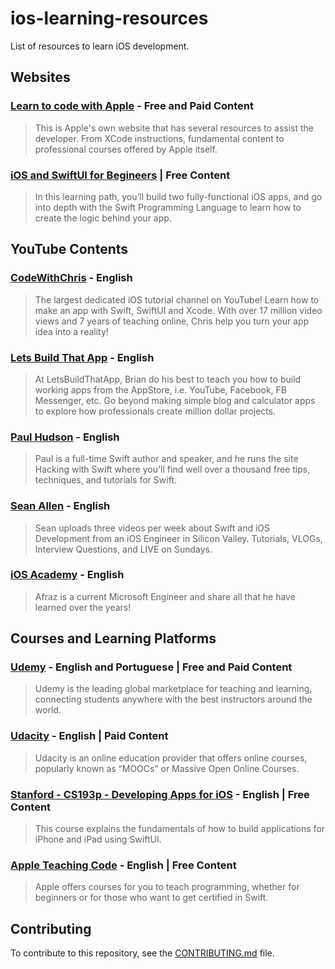 # ios-learning-resources

List of resources to learn iOS development.

## Websites

### [Learn to code with Apple](https://developer.apple.com/learn/curriculum/) - Free and Paid Content

> This is Apple's own website that has several resources to assist the developer. From XCode instructions, fundamental content to professional courses offered by Apple itself.

### [iOS and SwiftUI for Begineers](https://www.raywenderlich.com/ios/paths/learn) | Free Content

> In this learning path, you’ll build two fully-functional iOS apps, and go into depth with the Swift Programming Language to learn how to create the logic behind your app.

## YouTube Contents

### [CodeWithChris](https://www.youtube.com/c/CodeWithChris) - English 

> The largest dedicated iOS tutorial channel on YouTube! Learn how to make an app with Swift, SwiftUI and Xcode. With over 17 million video views and 7 years of teaching online, Chris help you turn your app idea into a reality!

### [Lets Build That App](https://www.youtube.com/c/LetsBuildThatApp) - English

> At LetsBuildThatApp, Brian do his best to teach you how to build working apps from the AppStore, i.e. YouTube, Facebook, FB Messenger, etc. Go beyond making simple blog and calculator apps to explore how professionals create million dollar projects.

### [Paul Hudson](https://www.youtube.com/c/PaulHudson) - English

> Paul is a full-time Swift author and speaker, and he runs the site Hacking with Swift where you'll find well over a thousand free tips, techniques, and tutorials for Swift.

### [Sean Allen](https://www.youtube.com/c/SeanAllen) - English

> Sean uploads three videos per week about Swift and iOS Development from an iOS Engineer in Silicon Valley. Tutorials, VLOGs, Interview Questions, and LIVE on Sundays.

### [iOS Academy](https://www.youtube.com/channel/UCnksRRifsSCGUZpQukUKAyg) - English

> Afraz is a current Microsoft Engineer and share all that he have learned over the years!

## Courses and Learning Platforms

### [Udemy](https://www.udemy.com/) - English and Portuguese | Free and Paid Content

> Udemy is the leading global marketplace for teaching and learning, connecting students anywhere with the best instructors around the world.

### [Udacity](https://www.udacity.com/) - English | Paid Content

> Udacity is an online education provider that offers online courses, popularly known as “MOOCs” or Massive Open Online Courses.

### [Stanford - CS193p - Developing Apps for iOS](https://cs193p.sites.stanford.edu/) - English | Free Content

> This course explains the fundamentals of how to build applications for iPhone and iPad using SwiftUI.

### [Apple Teaching Code](https://www.apple.com/br/education/k12/teaching-code/) - English | Free Content

> Apple offers courses for you to teach programming, whether for beginners or for those who want to get certified in Swift.

## Contributing

To contribute to this repository, see the [CONTRIBUTING.md](CONTRIBUTING.md) file.
